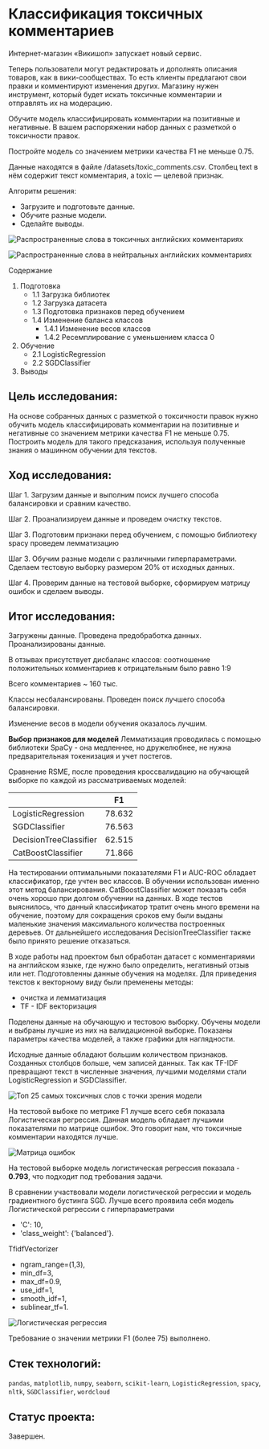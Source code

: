 # Классификация токсичных комментариев

Интернет-магазин «Викишоп» запускает новый сервис. 

Теперь пользователи могут редактировать и дополнять описания товаров, как в вики-сообществах. То есть клиенты предлагают свои правки и комментируют изменения других. Магазину нужен инструмент, который будет искать токсичные комментарии и отправлять их на модерацию. 

Обучите модель классифицировать комментарии на позитивные и негативные. В вашем распоряжении набор данных с разметкой о токсичности правок.

Постройте модель со значением метрики качества F1 не меньше 0.75. 

Данные находятся в файле /datasets/toxic_comments.csv. 
Столбец text в нём содержит текст комментария, а toxic — целевой признак.

Алгоритм решения:
- Загрузите и подготовьте данные.
- Обучите разные модели.
- Сделайте выводы.

![Распространенные слова в токсичных английских комментариях](https://github.com/vadimprimakov/Yandex_practicum_DS_Plus/blob/main/18_comments/18_toxic_comments.png)

![Распространенные слова в нейтральных английских комментариях](https://github.com/vadimprimakov/Yandex_practicum_DS_Plus/blob/main/18_comments/18_neutral_comments.png)

Содержание

1.  Подготовка
    - 1.1  Загрузка библиотек
    - 1.2  Загрузка датасета
    - 1.3  Подготовка признаков перед обучением
    - 1.4  Изменение баланса классов
        - 1.4.1  Изменение весов классов
        - 1.4.2  Ресемплирование с уменьшением класса 0
2.  Обучение
    - 2.1  LogisticRegression
    - 2.2  SGDClassifier
3.  Выводы


## Цель исследования:

На основе собранных данных с разметкой о токсичности правок нужно обучить модель классифицировать комментарии на позитивные и негативные со значением метрики качества F1 не меньше 0.75. Построить модель для такого предсказания, используя полученные знания о машинном обучении для текстов.


## Ход исследования:

Шаг 1. Загрузим данные и выполним поиск лучшего способа балансировки и сравним качество.

Шаг 2. Проанализируем данные и проведем очистку текстов.

Шаг 3. Подготовим признаки перед обучением, с помощью библиотеку spacy проведем лемматизацию

Шаг 3. Обучим разные модели с различными гиперпараметрами. Сделаем тестовую выборку размером 20% от исходных данных.

Шаг 4. Проверим данные на тестовой выборке, сформируем матрицу ошибок и сделаем выводы.



## Итог исследования:

Загружены данные. Проведена предобработка данных. Проанализированы данные.

В отзывах присутствует дисбаланс классов: соотношение положительных комментариев к отрицательным было равно 1:9

Всего комментариев ~ 160 тыс.

Классы несбалансированы. Проведен поиск лучшего способа балансировки.

Изменение весов в модели обучения оказалось лучшим.


**Выбор признаков для моделей**
Лемматизация проводилась с помощью библиотеки SpaCy - она медленнее, но дружелюбнее, не нужна предварительная токенизация и учет постегов. 

Cравнение RSME, после проведения кроссвалидацию на обучающей выборке по каждой из рассматриваемых моделей:

|   | F1 |
|--|--|
|LogisticRegression| 78.632 |
|SGDClassifier| 76.563 |
|DecisionTreeClassifier| 62.515 |
|CatBoostClassifier| 71.866 |

На тестировании оптимальными показателями F1 и AUC-ROC обладает классификатор, где учтен вес классов. В обучении использован именно этот метод балансирования.
CatBoostClassifier может показать себя очень хорошо при долгом обучении на данных. В ходе тестов выяснилось, что данный классификатор тратит очень много времени на обучение, поэтому для сокращения сроков ему были выданы маленькие значения максимального количества построенных деревьев. От дальнейшего исследования DecisionTreeClassifier также было принято решение отказаться.

В ходе работы над проектом был обработан датасет с комментариями на английском языке, где нужно было определить, негативный отзыв или нет.
Подготовленны данные обучения на моделях. Для приведения текстов к векторному виду были пременены методы:

- очистка и лемматизация
- TF - IDF векторизация

Поделены данные на обучающую и тестовою выборку.
Обучены модели и выбраны лучшие из них на валидационной выборке.
Показаны параметры качества моделей, а также графики для наглядности.

Исходные данные обладают большим количеством признаков. Созданных столбцов больше, чем записей данных. Так как TF-IDF превращают текст в численные значения, лучшими моделями стали LogisticRegression и SGDClassifier.

![Топ 25 самых токсичных слов с точки зрения модели](https://github.com/vadimprimakov/Yandex_practicum_DS_Plus/blob/main/18_comments/18_top25_most_toxic_words.png)

На тестовой выбоке по метрике F1 лучше всего себя показала Логистическая регрессия. Данная модель обладает лучшими показателями по матрице ошибок. Это говорит нам, что токсичные комментарии находятся лучше.

![Матрица ошибок](https://github.com/vadimprimakov/Yandex_practicum_DS_Plus/blob/main/18_comments/18_confusion_matrix.png)

На тестовой выборке модель логистическая регрессия показала - **0.793**, что подходит под требования задачи.

В сравнении участвовали модели логистической регрессии и модель градиентного бустинга SGD. Лучше всего проявила себя модель Логистической регрессии с гиперпараметрами

- 'C': 10, 
- 'class_weight': {'balanced'}.

TfidfVectorizer
- ngram_range=(1,3),
- min_df=3, 
- max_df=0.9,
- use_idf=1,
- smooth_idf=1,
- sublinear_tf=1.

![Логистическая регрессия](https://github.com/vadimprimakov/Yandex_practicum_DS_Plus/blob/main/18_comments/18_lr_model.png)

Требование о значении метрики F1 (более 75) выполнено.

## Стек технологий:

`pandas`, `matplotlib`, `numpy`, `seaborn`, `scikit-learn`, `LogisticRegression`, `spacy`, `nltk`, `SGDClassifier`, `wordcloud`

## Статус проекта:

Завершен.

